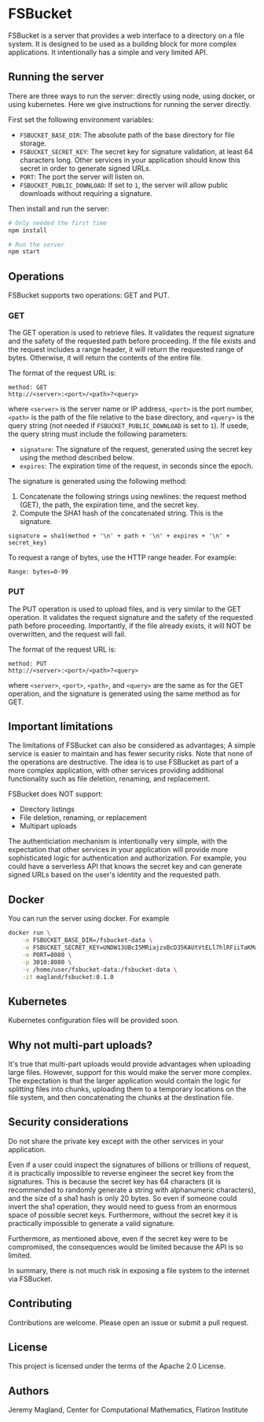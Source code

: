 # FSBucket

FSBucket is a server that provides a web interface to a directory on a file
system. It is designed to be used as a building block for more complex
applications. It intentionally has a simple and very limited API.

## Running the server

There are three ways to run the server: directly using node, using docker, or
using kubernetes. Here we give instructions for running the server directly.

First set the following environment variables:

- `FSBUCKET_BASE_DIR`: The absolute path of the base directory for file storage.
- `FSBUCKET_SECRET_KEY`: The secret key for signature validation, at least 64
  characters long. Other services in your application should know this secret in
  order to generate signed URLs.
- `PORT`: The port the server will listen on.
- `FSBUCKET_PUBLIC_DOWNLOAD`: If set to `1`, the server will allow public
  downloads without requiring a signature.

Then install and run the server:

```bash
# Only needed the first time
npm install

# Run the server
npm start
```

## Operations

FSBucket supports two operations: GET and PUT.

### GET

The GET operation is used to retrieve files. It validates the request signature
and the safety of the requested path before proceeding. If the file exists and
the request includes a range header, it will return the requested range of
bytes. Otherwise, it will return the contents of the entire file.

The format of the request URL is:

```
method: GET
http://<server>:<port>/<path>?<query>
```

where `<server>` is the server name or IP address, `<port>` is the port number,
`<path>` is the path of the file relative to the base directory, and `<query>`
is the query string (not needed if `FSBUCKET_PUBLIC_DOWNLOAD` is set to `1`).
If usede, the query string must include the following parameters:

- `signature`: The signature of the request, generated using the secret key
  using the method described below.
- `expires`: The expiration time of the request, in seconds since the epoch.

The signature is generated using the following method:

1. Concatenate the following strings using newlines: the request method (GET),
   the path, the expiration time, and the secret key.
2. Compute the SHA1 hash of the concatenated string. This is the signature.

```
signature = sha1(method + '\n' + path + '\n' + expires + '\n' + secret_key)
```

To request a range of bytes, use the HTTP range header. For example:

```
Range: bytes=0-99
```

### PUT

The PUT operation is used to upload files, and is very similar to the GET
operation. It validates the request signature and the safety of the requested
path before proceeding. Importantly, if the file already exists, it will NOT be
overwritten, and the request will fail.

The format of the request URL is:

```
method: PUT
http://<server>:<port>/<path>?<query>
```

where `<server>`, `<port>`, `<path>`, and `<query>` are the same as for the GET
operation, and the signature is generated using the same method as for GET.

## Important limitations

The limitations of FSBucket can also be considered as advantages; A simple
service is easier to maintain and has fewer security risks. Note that none of
the operations are destructive. The idea is to use FSBucket as part of a more
complex application, with other services providing additional functionality
such as file deletion, renaming, and replacement.

FSBucket does NOT support:
- Directory listings
- File deletion, renaming, or replacement
- Multipart uploads

The authenticiation mechanism is intentionally very simple, with the expectation
that other services in your application will provide more sophisticated logic
for authentication and authorization. For example, you could have a serverless
API that knows the secret key and can generate signed URLs based on the user's
identity and the requested path.

## Docker

You can run the server using docker. For example

```bash
docker run \
    -e FSBUCKET_BASE_DIR=/fsbucket-data \
    -e FSBUCKET_SECRET_KEY=UNDW13UBcI5MRiajzxBcD35KAUtVtELl7hlRFiiTaKMaJyFFJQoqaHQxbMj386fq \
    -e PORT=8080 \
    -p 3010:8080 \
    -v /home/user/fsbucket-data:/fsbucket-data \
    -it magland/fsbucket:0.1.0
```

## Kubernetes

Kubernetes configuration files will be provided soon.

## Why not multi-part uploads?

It's true that multi-part uploads would provide advantages when uploading large
files. However, support for this would make the server more complex. The
expectation is that the larger application would contain the logic for splitting
files into chunks, uploading them to a temporary locations on the file system,
and then concatenating the chunks at the destination file.

## Security considerations

Do not share the private key except with the other services in your application.

Even if a user could inspect the signatures of billions or trillions of request, it
is practically impossible to reverse engineer the secret key from the
signatures. This is because the secret key has 64 characters (it is recommended
to randomly generate a string with alphanumeric characters), and the size of a
sha1 hash is only 20 bytes. So even if someone could invert the sha1 operation, they
would need to guess from an enormous space of possible secret keys. Furthermore, without
the secret key it is practically impossible to generate a valid signature.

Furthermore, as mentioned above, even if the secret key were to be compromised, the
consequences would be limited because the API is so limited.

In summary, there is not much risk in exposing a file system to the internet
via FSBucket.

## Contributing

Contributions are welcome. Please open an issue or submit a pull request.

## License

This project is licensed under the terms of the Apache 2.0 License.

## Authors

Jeremy Magland, Center for Computational Mathematics, Flatiron Institute
